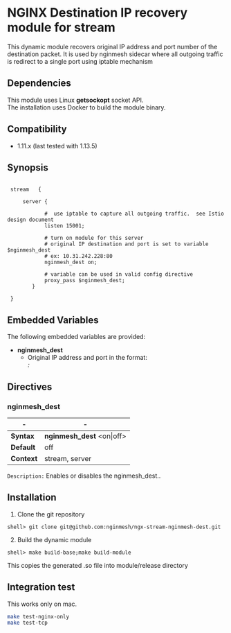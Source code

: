 # NGINX Destination IP recovery module for stream

This dynamic module recovers original IP address and port number of the destination packet.
It is used by nginmesh sidecar where all outgoing traffic is redirect to a single port using iptable mechanism

## Dependencies

This module uses Linux **getsockopt** socket API.  
The installation uses Docker to build the module binary.

## Compatibility

* 1.11.x (last tested with 1.13.5)


## Synopsis

```nginx

 stream   {
 
	 server {
	 
			#  use iptable to capture all outgoing traffic.  see Istio design document
			listen 15001;
			
			# turn on module for this server
			# original IP destination and port is set to variable $nginmesh_dest
			# ex: 10.31.242.228:80
			nginmesh_dest on;
	
			# variable can be used in valid config directive
			proxy_pass $nginmesh_dest;
		}
		
 }	

```

## Embedded Variables

The following embedded variables are provided:

* **nginmesh_dest**
  * Original IP address and port in the format:  <address>:<port>

## Directives

### nginmesh_dest

| -   | - |
| --- | --- |
| **Syntax**  | **nginmesh_dest** \<on\|off\> |
| **Default** | off |
| **Context** | stream, server |

`Description:` Enables or disables the nginmesh_dest..


## Installation

1. Clone the git repository

  ```
  shell> git clone git@github.com:nginmesh/ngx-stream-nginmesh-dest.git
  ```

2. Build the dynamic module

  ```
  shell> make build-base;make build-module
  ```

  This copies the generated .so file into module/release directory



## Integration test

This works only on mac.

```bash
make test-nginx-only
make test-tcp
```